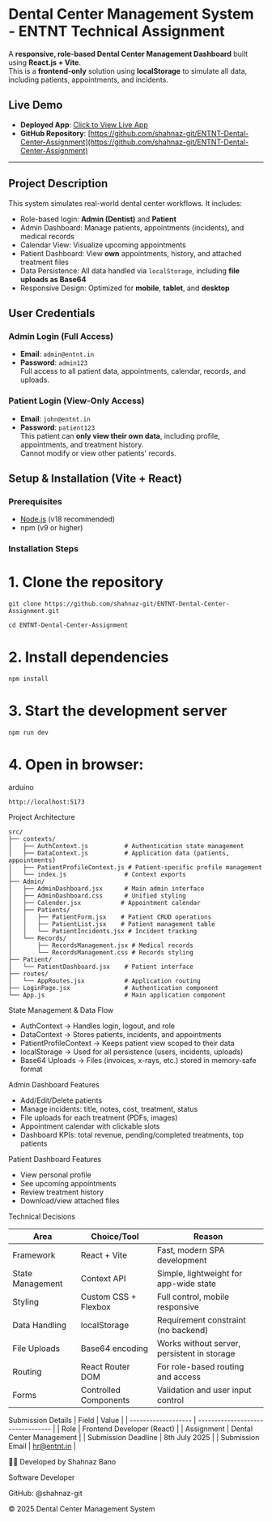 #  Dental Center Management System - ENTNT Technical Assignment

A **responsive, role-based Dental Center Management Dashboard** built using **React.js + Vite**.  
This is a **frontend-only** solution using **localStorage** to simulate all data, including patients, appointments, and incidents.

##  Live Demo

- **Deployed App**: [Click to View Live App](https://entnt-dental-center-assignment.vercel.app)  
- **GitHub Repository**: [https://github.com/shahnaz-git/ENTNT-Dental-Center-Assignment](https://github.com/shahnaz-git/ENTNT-Dental-Center-Assignment)

---

## Project Description

This system simulates real-world dental center workflows. It includes:

-  Role-based login: **Admin (Dentist)** and **Patient**
-  Admin Dashboard: Manage patients, appointments (incidents), and medical records
-  Calendar View: Visualize upcoming appointments
-  Patient Dashboard: View **own** appointments, history, and attached treatment files
-  Data Persistence: All data handled via `localStorage`, including **file uploads as Base64**
-  Responsive Design: Optimized for **mobile**, **tablet**, and **desktop**


##  User Credentials

###  Admin Login (Full Access)
- **Email**: `admin@entnt.in`
- **Password**: `admin123`  
   Full access to all patient data, appointments, calendar, records, and uploads.

###  Patient Login (View-Only Access)
- **Email**: `john@entnt.in`
- **Password**: `patient123`  
   This patient can **only view their own data**, including profile, appointments, and treatment history.  
   Cannot modify or view other patients' records.


##  Setup & Installation (Vite + React)

###  Prerequisites
- [Node.js](https://nodejs.org/) (v18 recommended)
- npm (v9 or higher)

###  Installation Steps

# 1. Clone the repository
```
git clone https://github.com/shahnaz-git/ENTNT-Dental-Center-Assignment.git
```
```
cd ENTNT-Dental-Center-Assignment
```
# 2. Install dependencies
```
npm install
```

# 3. Start the development server
```
npm run dev
```

# 4. Open in browser:
arduino
```
http://localhost:5173
```

Project Architecture
```
src/
├── contexts/
│   ├── AuthContext.js          # Authentication state management
│   ├── DataContext.js          # Application data (patients, appointments)
│   ├── PatientProfileContext.js # Patient-specific profile management
│   └── index.js                # Context exports
├── Admin/
│   ├── AdminDashboard.jsx      # Main admin interface
│   ├── AdminDashboard.css      # Unified styling
│   ├── Calender.jsx           # Appointment calendar
│   ├── Patients/
│   │   ├── PatientForm.jsx    # Patient CRUD operations
│   │   ├── PatientList.jsx    # Patient management table
│   │   └── PatientIncidents.jsx # Incident tracking
│   └── Records/
│       ├── RecordsManagement.jsx # Medical records
│       └── RecordsManagement.css # Records styling
├── Patient/
│   └── PatientDashboard.jsx    # Patient interface
├── routes/
│   └── AppRoutes.jsx           # Application routing
├── LoginPage.jsx               # Authentication component
└── App.js                      # Main application component

```


State Management & Data Flow

- AuthContext → Handles login, logout, and role
- DataContext → Stores patients, incidents, and appointments
- PatientProfileContext → Keeps patient view scoped to their data
- localStorage → Used for all persistence (users, incidents, uploads)
- Base64 Uploads → Files (invoices, x-rays, etc.) stored in memory-safe format

Admin Dashboard Features

- Add/Edit/Delete patients
- Manage incidents: title, notes, cost, treatment, status
- File uploads for each treatment (PDFs, images)
- Appointment calendar with clickable slots
- Dashboard KPIs: total revenue, pending/completed treatments, top patients

Patient Dashboard Features

- View personal profile
- See upcoming appointments
- Review treatment history
- Download/view attached files

Technical Decisions

| Area             | Choice/Tool           | Reason                                      |
| ---------------- | --------------------- | ------------------------------------------- |
| Framework        | React + Vite          | Fast, modern SPA development                |
| State Management | Context API           | Simple, lightweight for app-wide state      |
| Styling          | Custom CSS + Flexbox  | Full control, mobile responsive             |
| Data Handling    | localStorage          | Requirement constraint (no backend)         |
| File Uploads     | Base64 encoding       | Works without server, persistent in storage |
| Routing          | React Router DOM      | For role-based routing and access           |
| Forms            | Controlled Components | Validation and user input control           |


Submission Details
| Field               | Value                             |
| ------------------- | --------------------------------- |
| Role                | Frontend Developer (React)        |
| Assignment          | Dental Center Management          |
| Submission Deadline | 8th July 2025                     |
| Submission Email    | [hr@entnt.in](mailto:hr@entnt.in) |


👩‍💻 Developed by
Shahnaz Bano

Software Developer

GitHub: @shahnaz-git

© 2025 Dental Center Management System 
